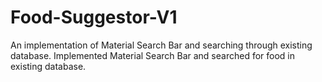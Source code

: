 # Food-Suggestor-V1
An implementation of Material Search Bar and searching through existing database.
Implemented Material Search Bar and searched for food in existing database.
